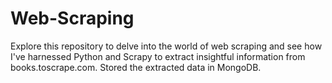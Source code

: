 # Web-Scraping
Explore this repository to delve into the world of web scraping and see how I've harnessed Python and Scrapy to extract insightful information from books.toscrape.com. Stored the extracted data in MongoDB. 
